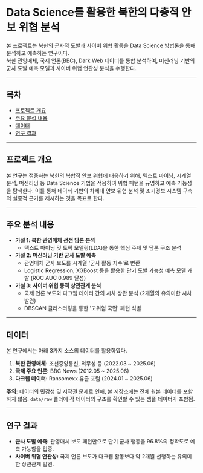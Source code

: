# Data Science를 활용한 북한의 다층적 안보 위협 분석

본 프로젝트는 북한의 군사적 도발과 사이버 위협 활동을 Data Science 방법론을 통해 분석하고 예측하는 연구이다.<br>
북한 관영매체, 국제 언론(BBC), Dark Web 데이터를 통합 분석하여, 머신러닝 기반의 군사 도발 예측 모델과 사이버 위협 연관성 분석을 수행한다.

---

##  목차

- [프로젝트 개요](#프로젝트-개요)
- [주요 분석 내용](#주요-분석-내용)
- [데이터](#데이터)
- [연구 결과](#연구-결과)

---

## 프로젝트 개요

본 연구는 점증하는 북한의 복합적 안보 위협에 대응하기 위해, 텍스트 마이닝, 시계열 분석, 머신러닝 등 Data Science 기법을 적용하여 위협 패턴을 규명하고 예측 가능성을 탐색한다. 이를 통해 데이터 기반의 차세대 안보 위협 분석 및 조기경보 시스템 구축의 실증적 근거를 제시하는 것을 목표로 한다.

---

## 주요 분석 내용

- **가설 1: 북한 관영매체 선전 담론 분석**
  - 텍스트 마이닝 및 토픽 모델링(LDA)을 통한 핵심 주제 및 담론 구조 분석
- **가설 2: 머신러닝 기반 군사 도발 예측**
  - 관영매체 군사 보도를 시계열 '군사 활동 지수'로 변환
  - Logistic Regression, XGBoost 등을 활용한 단기 도발 가능성 예측 모델 개발 (ROC AUC 0.989 달성)
- **가설 3: 사이버 위협 동적 상관관계 분석**
  - 국제 언론 보도와 다크웹 데이터 간의 시차 상관 분석 (2개월의 유의미한 시차 발견)
  - DBSCAN 클러스터링을 통한 '고위험 국면' 패턴 식별

---

## 데이터

본 연구에서는 아래 3가지 소스의 데이터를 활용하였다.

1.  **북한 관영매체:** 조선중앙통신, 외무성 등 (2022.03 ~ 2025.06)
2.  **국제 주요 언론:** BBC News (2012.05 ~ 2025.06)
3.  **다크웹 데이터:** Ransomexx 유출 포럼 (2024.01 ~ 2025.06)

**주의:** 데이터의 민감성 및 저작권 문제로 인해, 본 저장소에는 전체 원본 데이터를 포함하지 않음. `data/raw` 폴더에 각 데이터의 구조를 확인할 수 있는 샘플 데이터가 포함됨.

---

## 연구 결과

- **군사 도발 예측:** 관영매체 보도 패턴만으로 단기 군사 행동을 96.8%의 정확도로 예측 가능함을 입증.
- **사이버 위협 연관성:** 국제 언론 보도가 다크웹 활동보다 약 2개월 선행하는 유의미한 상관관계 발견.
